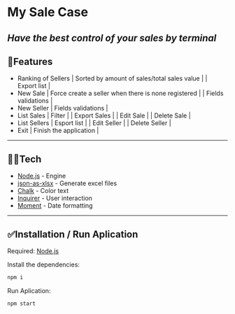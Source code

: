# My Sale Case
## _Have the best control of your sales by terminal_

## 🚀Features

- Ranking of Sellers
  | Sorted by amount of sales/total sales value |
  | Export list |
- New Sale
  | Force create a seller when there is none registered |
  | Fields validations |
- New Seller
  | Fields validations |
- List Sales
  | Filter |
  | Export Sales |
  | Edit Sale |
  | Delete Sale |
- List Sellers
  | Esport list |
  | Edit Seller |
  | Delete Seller |
- Exit
  | Finish the application |

---
## 👨‍💻Tech
- [Node.js](https://nodejs.org/en/) - Engine
- [json-as-xlsx](https://github.com/LuisEnMarroquin/json-as-xlsx) - Generate excel files
- [Chalk](https://github.com/chalk/chalk) - Color text
- [Inquirer](https://github.com/SBoudrias/Inquirer.js) - User interaction
- [Moment](https://momentjs.com/) - Date formatting

---
## ✅Installation / Run Aplication
Required:
[Node.js](https://nodejs.org/en/)

Install the dependencies:
```sh
npm i
```

Run Aplication: 
```sh
npm start
```